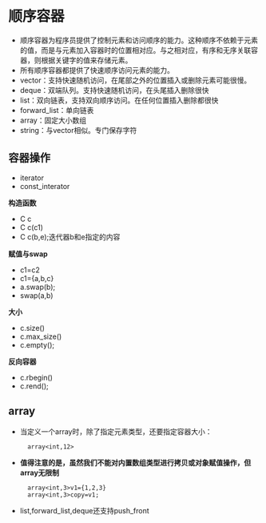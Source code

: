 # 顺序容器
* 顺序容器为程序员提供了控制元素和访问顺序的能力。这种顺序不依赖于元素的值，而是与元素加入容器时的位置相对应。与之相对应，有序和无序关联容器，则根据关键字的值来存储元素。
* 所有顺序容器都提供了快速顺序访问元素的能力。
* vector：支持快速随机访问，在尾部之外的位置插入或删除元素可能很慢。
* deque：双端队列。支持快速随机访问，在头尾插入删除很快
* list：双向链表，支持双向顺序访问。在任何位置插入删除都很快
* forward_list：单向链表
* array：固定大小数组
* string：与vector相似。专门保存字符
## 容器操作
* iterator
* const_interator

**构造函数**

* C c
* C c(c1)
* C c(b,e);迭代器b和e指定的内容

**赋值与swap**

* c1=c2
* c1={a,b,c}
* a.swap(b);
* swap(a,b)

**大小**

* c.size()
* c.max_size()
* c.empty();

**反向容器**

* c.rbegin()
* c.rend();

## array
* 当定义一个array时，除了指定元素类型，还要指定容器大小：

		array<int,12>
* **值得注意的是，虽然我们不能对内置数组类型进行拷贝或对象赋值操作，但array无限制**

		array<int,3>v1={1,2,3}
		array<int,3>copy=v1;
* list,forward_list,deque还支持push_front
